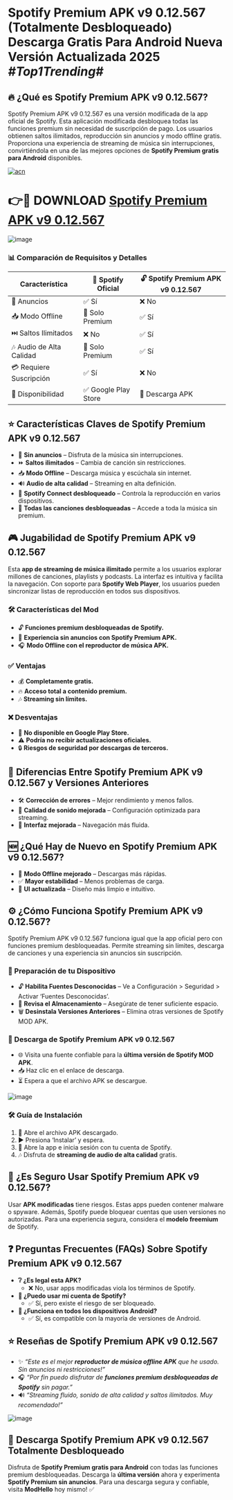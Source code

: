 # Spotify Premium APK v9 0.12.567 (Totalmente Desbloqueado) Descarga Gratis Para Android Nueva Versión Actualizada 2025 *#Top1Trending#*

## 🔥 ¿Qué es Spotify Premium APK v9 0.12.567?  
Spotify Premium APK v9 0.12.567 es una versión modificada de la app oficial de Spotify. Esta aplicación modificada desbloquea todas las funciones premium sin necesidad de suscripción de pago. Los usuarios obtienen saltos ilimitados, reproducción sin anuncios y modo offline gratis. Proporciona una experiencia de streaming de música sin interrupciones, convirtiéndola en una de las mejores opciones de **Spotify Premium gratis para Android** disponibles.  


[![acn](https://github.com/user-attachments/assets/0f9c940e-d8b0-45ae-aac7-cd30a18b3e1c)](https://techbigs.io/)

# 👉🔴 DOWNLOAD [Spotify Premium APK v9 0.12.567](https://techbigs.io/)

![image](https://github.com/user-attachments/assets/aed181b6-e934-4d79-90db-eba353ff9a65)

### 📊 Comparación de Requisitos y Detalles  
| Característica | 🎵 Spotify Oficial | 🔓 Spotify Premium APK v9 0.12.567 |  
|---------|----------------|---------------------------|  
| 📢 Anuncios | ✅ Sí | ❌ No |  
| 📥 Modo Offline | 🚫 Solo Premium | ✅ Sí |  
| ⏭️ Saltos Ilimitados | ❌ No | ✅ Sí |  
| 🎶 Audio de Alta Calidad | 🚫 Solo Premium | ✅ Sí |  
| 💳 Requiere Suscripción | ✅ Sí | ❌ No |  
| 📱 Disponibilidad | ✅ Google Play Store | 🔽 Descarga APK |  

## ⭐ Características Claves de Spotify Premium APK v9 0.12.567  
- 🚫 **Sin anuncios** – Disfruta de la música sin interrupciones.  
- ⏩ **Saltos ilimitados** – Cambia de canción sin restricciones.  
- 📥 **Modo Offline** – Descarga música y escúchala sin internet.  
- 🔊 **Audio de alta calidad** – Streaming en alta definición.  
- 🔄 **Spotify Connect desbloqueado** – Controla la reproducción en varios dispositivos.  
- 🎼 **Todas las canciones desbloqueadas** – Accede a toda la música sin premium.  

## 🎮 Jugabilidad de Spotify Premium APK v9 0.12.567  
Esta **app de streaming de música ilimitado** permite a los usuarios explorar millones de canciones, playlists y podcasts. La interfaz es intuitiva y facilita la navegación. Con soporte para **Spotify Web Player**, los usuarios pueden sincronizar listas de reproducción en todos sus dispositivos.  

### 🛠️ Características del Mod  
- 🔓 **Funciones premium desbloqueadas de Spotify.**  
- 🚫 **Experiencia sin anuncios con Spotify Premium APK.**  
- 🎧 **Modo Offline con el reproductor de música APK.**  

### ✅ Ventajas  
- 💰 **Completamente gratis.**  
- 🔥 **Acceso total a contenido premium.**  
- 🎶 **Streaming sin límites.**  

### ❌ Desventajas  
- 🚫 **No disponible en Google Play Store.**  
- ⚠️ **Podría no recibir actualizaciones oficiales.**  
- 🔒 **Riesgos de seguridad por descargas de terceros.**  

## 🔄 Diferencias Entre Spotify Premium APK v9 0.12.567 y Versiones Anteriores  
- 🛠️ **Corrección de errores** – Mejor rendimiento y menos fallos.  
- 🎵 **Calidad de sonido mejorada** – Configuración optimizada para streaming.  
- 📱 **Interfaz mejorada** – Navegación más fluida.  

## 🆕 ¿Qué Hay de Nuevo en Spotify Premium APK v9 0.12.567?  
- 🚀 **Modo Offline mejorado** – Descargas más rápidas.  
- ✅ **Mayor estabilidad** – Menos problemas de carga.  
- 🎨 **UI actualizada** – Diseño más limpio e intuitivo.  

## ⚙️ ¿Cómo Funciona Spotify Premium APK v9 0.12.567?  
Spotify Premium APK v9 0.12.567 funciona igual que la app oficial pero con funciones premium desbloqueadas. Permite streaming sin límites, descarga de canciones y una experiencia sin anuncios sin suscripción.  

### 📌 Preparación de tu Dispositivo  
- 🔓 **Habilita Fuentes Desconocidas** – Ve a Configuración > Seguridad > Activar ‘Fuentes Desconocidas’.  
- 📂 **Revisa el Almacenamiento** – Asegúrate de tener suficiente espacio.  
- 🗑️ **Desinstala Versiones Anteriores** – Elimina otras versiones de Spotify MOD APK.  

### 🔽 Descarga de Spotify Premium APK v9 0.12.567  
- 🌐 Visita una fuente confiable para la **última versión de Spotify MOD APK**.  
- 📥 Haz clic en el enlace de descarga.  
- ⏳ Espera a que el archivo APK se descargue.  

![image](https://github.com/user-attachments/assets/384ca655-8201-4c19-baa0-e4fe3a1730dd)

### 🛠️ Guía de Instalación  
1. 📂 Abre el archivo APK descargado.  
2. ▶️ Presiona ‘Instalar’ y espera.  
3. 🔑 Abre la app e inicia sesión con tu cuenta de Spotify.  
4. 🎶 Disfruta de **streaming de audio de alta calidad** gratis.  

## 🔐 ¿Es Seguro Usar Spotify Premium APK v9 0.12.567?  
Usar **APK modificadas** tiene riesgos. Estas apps pueden contener malware o spyware. Además, Spotify puede bloquear cuentas que usen versiones no autorizadas. Para una experiencia segura, considera el **modelo freemium** de Spotify.  

## ❓ Preguntas Frecuentes (FAQs) Sobre Spotify Premium APK v9 0.12.567  
- **❔ ¿Es legal esta APK?**  
  - ❌ No, usar apps modificadas viola los términos de Spotify.  
- **🔑 ¿Puedo usar mi cuenta de Spotify?**  
  - ✅ Sí, pero existe el riesgo de ser bloqueado.  
- **📱 ¿Funciona en todos los dispositivos Android?**  
  - ✅ Sí, es compatible con la mayoría de versiones de Android.  

## ⭐ Reseñas de Spotify Premium APK v9 0.12.567  
- ✨ *“Este es el mejor **reproductor de música offline APK** que he usado. Sin anuncios ni restricciones!”*  
- 🎧 *“Por fin puedo disfrutar de **funciones premium desbloqueadas de Spotify** sin pagar.”*  
- 🔊 *“Streaming fluido, sonido de alta calidad y saltos ilimitados. Muy recomendado!”*  

![image](https://github.com/user-attachments/assets/f193527e-ad24-4879-bb93-74358a4036d4)

## 🔽 Descarga Spotify Premium APK v9 0.12.567 Totalmente Desbloqueado  
Disfruta de **Spotify Premium gratis para Android** con todas las funciones premium desbloqueadas. Descarga la **última versión** ahora y experimenta **Spotify Premium sin anuncios**. Para una descarga segura y confiable, visita **ModHello** hoy mismo! ✅  

